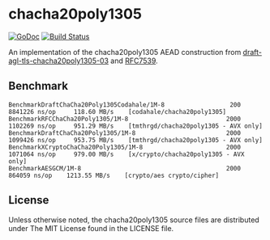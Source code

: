 # chacha20poly1305

[![GoDoc](https://godoc.org/github.com/tmthrgd/chacha20poly1305?status.svg)](https://godoc.org/github.com/tmthrgd/chacha20poly1305)
[![Build Status](https://travis-ci.org/tmthrgd/chacha20poly1305.svg?branch=master)](https://travis-ci.org/tmthrgd/chacha20poly1305)

An implementation of the chacha20poly1305 AEAD construction from
[draft-agl-tls-chacha20poly1305-03](http://tools.ietf.org/html/draft-agl-tls-chacha20poly1305-03)
and [RFC7539](https://tools.ietf.org/html/rfc7539).

## Benchmark

```
BenchmarkDraftChaCha20Poly1305Codahale/1M-8         	     200	   8841226 ns/op	 118.60 MB/s	[codahale/chacha20poly1305]
BenchmarkRFCChaCha20Poly1305/1M-8                   	    2000	   1102269 ns/op	 951.29 MB/s	[tmthrgd/chacha20poly1305 - AVX only]
BenchmarkDraftChaCha20Poly1305/1M-8                 	    2000	   1099426 ns/op	 953.75 MB/s	[tmthrgd/chacha20poly1305 - AVX only]
BenchmarkXCryptoChaCha20Poly1305/1M-8               	    2000	   1071064 ns/op	 979.00 MB/s	[x/crypto/chacha20poly1305 - AVX only]
BenchmarkAESGCM/1M-8                                	    2000	    864059 ns/op	1213.55 MB/s	[crypto/aes crypto/cipher]
```

## License

Unless otherwise noted, the chacha20poly1305 source files are distributed under The MIT License found in the LICENSE file.
